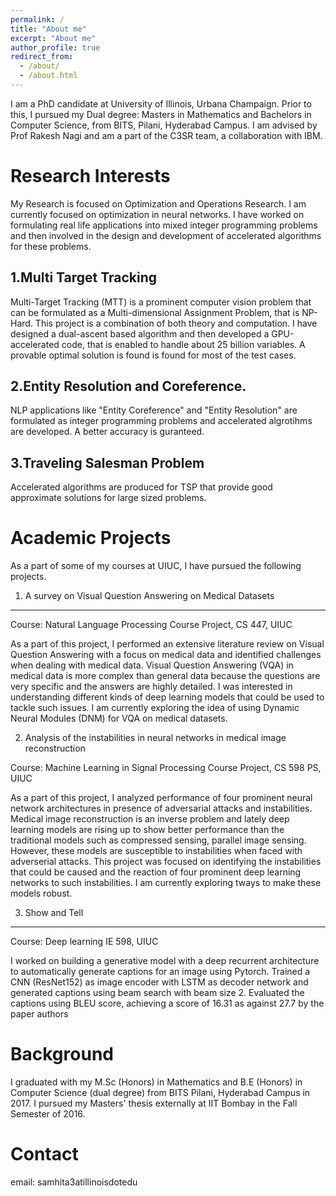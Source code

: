 ```yaml
---
permalink: /
title: "About me"
excerpt: "About me"
author_profile: true
redirect_from: 
  - /about/
  - /about.html
---
```


I am a PhD candidate at University of Illinois, Urbana Champaign. Prior to this, I pursued my Dual degree: Masters in Mathematics and Bachelors in Computer Science, from BITS, Pilani, Hyderabad Campus. I am advised by Prof Rakesh Nagi and am a part of the C3SR team, a collaboration with IBM. 

Research Interests
======
My Research is focused on Optimization and Operations Research. I am currently focused on optimization in neural networks. I have worked on formulating real life applications into mixed integer programming problems and then involved in the design and development of accelerated algorithms for these problems. 

1.Multi Target Tracking
-----

Multi-Target Tracking (MTT) is a prominent computer vision problem that can be formulated as a Multi-dimensional Assignment Problem, that is NP-Hard. This project is a combination of both theory and computation. I have designed a dual-ascent based algorithm and then developed a GPU-accelerated code, that is enabled to handle about 25 billion variables. A provable optimal solution is found is found for most of the test cases.

 
2.Entity Resolution and Coreference.
-----
NLP applications like "Entity Coreference" and "Entity Resolution" are formulated as integer programming problems and accelerated algrotihms are developed. A better accuracy is guranteed. 

3.Traveling Salesman Problem
----

Accelerated algorithms are produced for TSP that provide good approximate solutions for large sized problems. 

Academic Projects
======
As a part of some of my courses at UIUC, I have pursued the following projects. 



1. A survey on Visual Question Answering on Medical Datasets
-----
Course: Natural Language Processing Course Project, CS 447, UIUC

As a part of this project, I performed an extensive literature review on Visual Question Answering with a focus on medical data and identified challenges when dealing with medical data. Visual Question Answering (VQA) in medical data is more complex than general data because the questions are very specific and the answers are highly detailed. I was interested in understanding different kinds of deep learning models that could be used to tackle such issues. I am currently exploring the idea of using Dynamic Neural Modules (DNM) for VQA on medical datasets. 


2. Analysis of the instabilities in neural networks in medical image reconstruction      

Course: Machine Learning in Signal Processing Course Project, CS 598 PS, UIUC

As a part of this project, I analyzed performance of four prominent neural network architectures in presence of adversarial attacks and instabilities. Medical image reconstruction is an inverse problem and lately deep learning models are rising up to show better performance than the traditional models such as compressed sensing, parallel image sensing. However, these models are susceptible to instabilities when faced with adverserial attacks. This project was focused on identifying the instabilities that could be caused and the reaction of four prominent deep learning networks to such instabilities. I am currently exploring tways to make these models robust.  






3. Show and Tell
-----

Course: Deep learning IE 598, UIUC

I worked on building a generative model with a deep recurrent architecture to automatically generate captions for an image using Pytorch. Trained a CNN (ResNet152) as image encoder with LSTM as decoder network and generated captions using beam search with beam size 2. Evaluated the captions using BLEU score, achieving a score of 16.31 as against 27.7 by the paper authors

Background
=====
I graduated with my M.Sc (Honors) in Mathematics and B.E (Honors) in Computer Science (dual degree) from BITS Pilani, Hyderabad Campus in 2017. I pursued my Masters' thesis externally at IIT Bombay in the Fall Semester of 2016. 


Contact
=====
email: samhita3atillinoisdotedu

